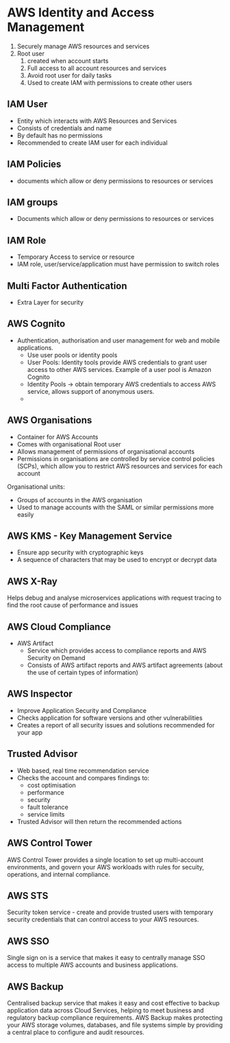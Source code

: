 # AWS Identity and Access Management

1. Securely manage AWS resources and services
2. Root user
   1. created when account starts
   2. Full access to all account resources and services
   3. Avoid root user for daily tasks
   4. Used to create IAM with permissions to create other users

## IAM User

- Entity which interacts with AWS Resources and Services
- Consists of credentials and name
- By default has no permissions
- Recommended to create IAM user for each individual

## IAM Policies

- documents which allow or deny permissions to resources or services

## IAM groups

- Documents which allow or deny permissions to resources or services

## IAM Role

- Temporary Access to service or resource
- IAM role, user/service/application must have permission to switch roles

## Multi Factor Authentication

- Extra Layer for security

## AWS Cognito

- Authentication, authorisation and user management for web and mobile applications.
  - Use user pools or identity pools
  - User Pools: Identity tools provide AWS credentials to grant user access to other AWS services. Example of a user pool is Amazon Cognito
  - Identity Pools -> obtain temporary AWS credentials to access AWS service, allows support of anonymous users.
  - 
## AWS Organisations

- Container for AWS Accounts
- Comes with organisational Root user
- Allows management of permissions of organisational accounts
- Permissions in organisations are controlled by service control policies (SCPs), which allow you to restrict AWS resources and services for each account

Organisational units:
- Groups of accounts in the AWS organisation
- Used to manage accounts with the SAML or similar permissions more easily

## AWS KMS - Key Management Service

- Ensure app security with cryptographic keys
- A sequence of characters that may be used to encrypt or decrypt data

## AWS X-Ray

Helps debug and analyse microservices applications with request tracing to find the root cause of performance and issues
## AWS Cloud Compliance

- AWS Artifact
  - Service which provides access to compliance reports and AWS Security on Demand
  - Consists of AWS artifact reports and AWS artifact agreements (about the use of certain types of information)

## AWS Inspector

- Improve Application Security and Compliance
- Checks application for software versions and other vulnerabilities
- Creates a report of all security issues and solutions recommended for your app

## Trusted Advisor

- Web based, real time recommendation service
- Checks the account and compares findings to:
  - cost optimisation
  - performance
  - security
  - fault tolerance
  - service limits
- Trusted Advisor will then return the recommended actions

## AWS Control Tower

AWS Control Tower provides a single location to set up multi-account environments, and govern your AWS workloads with rules for secuity, operations, and internal compliance.

## AWS STS

Security token service - create and provide trusted users with temporary security credentials that can control access to your AWS resources. 

## AWS SSO

Single sign on is a service that makes it easy to centrally manage SSO access to multiple AWS accounts and business applications.

## AWS Backup

Centralised backup service that makes it easy and cost effective to backup application data across Cloud Services, helping to meet business and regulatory backup compliance requirements. AWS Backup makes protecting your AWS storage volumes, databases, and file systems simple by providing a central place to configure and audit resources.